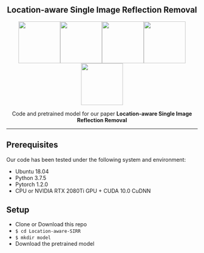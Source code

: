 <h2 align="center">Location-aware Single Image Reflection Removal</h2>

<div align='center'>
<img src='doc_gif/gif1.gif' height="110px"/><img src='doc_gif/gif2.gif' height="110px"/><img src='doc_gif/gif3.gif' height="110px"/><img src='doc_gif/gif4.gif' height="110px"/><img src='doc_gif/gif5.gif' height="110px"/>
</div>

<p align='center'>
Code and pretrained model for our paper <b>Location-aware Single Image Reflection Removal</b><!--   (<a href="1">Arxiv Preprint</a>) -->
</p>

---

## Prerequisites
Our code has been tested under the following system and environment:
- Ubuntu 18.04
- Python 3.7.5
- Pytorch 1.2.0
- CPU or NVIDIA RTX 2080Ti GPU  + CUDA 10.0 CuDNN

## Setup
- Clone or Download this repo
- ```$ cd Location-aware-SIRR```
- ```$ mkdir model```
- Download the pretrained model 



